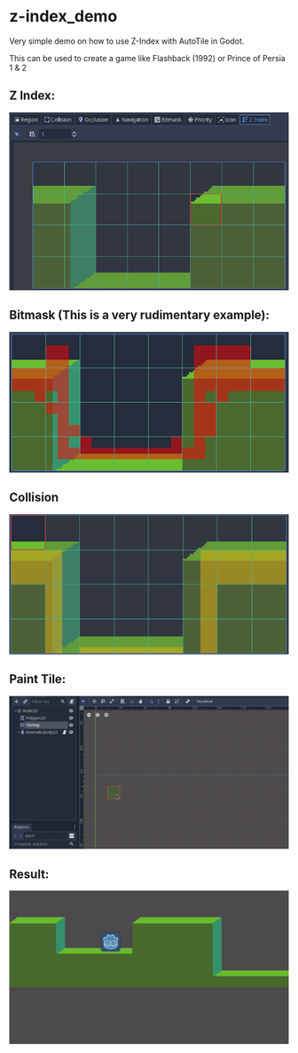 # z-index_demo
Very simple demo on how to use Z-Index with AutoTile in Godot.

This can be used to create a game like Flashback (1992) or Prince of Persia 1 & 2

## Z Index:
![](https://github.com/guilhermefelipecgs/z-index_demo/blob/master/z-index.png)

## Bitmask (This is a very rudimentary example):
![](https://github.com/guilhermefelipecgs/z-index_demo/blob/master/bitmask.png)

## Collision
![](https://github.com/guilhermefelipecgs/z-index_demo/blob/master/collision.png)

## Paint Tile:
![](https://github.com/guilhermefelipecgs/z-index_demo/blob/master/Peek%2007-12-2018%2022-44.gif)

## Result:
![](https://github.com/guilhermefelipecgs/z-index_demo/blob/master/Peek%2007-12-2018%2022-11.gif)

